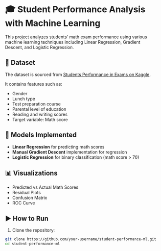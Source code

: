 # 🎓 Student Performance Analysis with Machine Learning

This project analyzes students' math exam performance using various machine learning techniques including Linear Regression, Gradient Descent, and Logistic Regression.

## 📁 Dataset

The dataset is sourced from [Students Performance in Exams on Kaggle](https://www.kaggle.com/datasets/spscientist/students-performance-in-exams).

It contains features such as:  
- Gender  
- Lunch type  
- Test preparation course  
- Parental level of education  
- Reading and writing scores  
- Target variable: Math score

## 🔧 Models Implemented

- **Linear Regression** for predicting math scores  
- **Manual Gradient Descent** implementation for regression  
- **Logistic Regression** for binary classification (math score > 70)

## 📊 Visualizations

- Predicted vs Actual Math Scores  
- Residual Plots  
- Confusion Matrix  
- ROC Curve

## ▶️ How to Run

1. Clone the repository:  
```bash
git clone https://github.com/your-username/student-performance-ml.git
cd student-performance-ml

